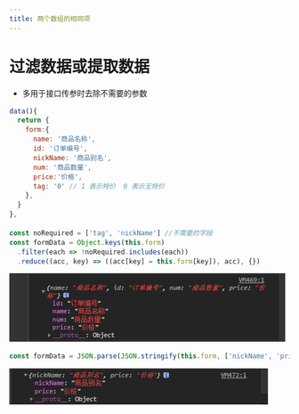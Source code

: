 ```yaml
---
title: 两个数组的相同项
---
```


# 过滤数据或提取数据

*   多用于接口传参时去除不需要的参数

```javascript
data(){
  return {
    form:{
      name: '商品名称',
      id: '订单编号',
      nickName: '商品别名',
      num: '商品数量',
      price:'价格',
      tag: '0' // 1 表示特价  0 表示无特价
    },
  }
},

const noRequired = ['tag', 'nickName'] //不需要的字段
const formData = Object.keys(this.form)
  .filter(each => !noRequired.includes(each))
  .reduce((acc, key) => ((acc[key] = this.form[key]), acc), {})
```
![](/JS片段/过滤数据或提取数据1.png)

```javascript
const formData = JSON.parse(JSON.stringify(this.form, ['nickName', 'price']))
```
![](/JS片段/过滤数据或提取数据2.png)
